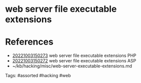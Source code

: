 # web server file executable extensions

# References
- [20221003150273](/zet/20221003150273/README.md) web server file executable extensions PHP
- [20221003150272](/zet/20221003150272/README.md) web server file executable extensions ASP
- ~/kb/hacking/misc/web-server-executable-extensions.md

Tags:
    #assorted #hacking #web
